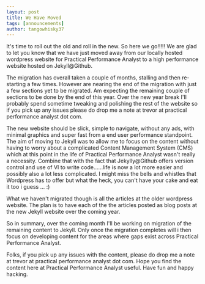 ```yaml
---
layout: post
title: We Have Moved 
tags: [announcements]
author: tangowhisky37
---
```


It's time to roll out the old and roll in the new. So here we go!!!!! We are glad to let you know that we have just moved away from our locally hosted wordpress website for Practical Performance Analyst to a high performance website hosted on Jekyll@Github. 

The migration has overall taken a couple of months, stalling and then re-starting a few times. However are nearing the end of the migration with just a few sections yet to be migrated. Am expecting the remaining couple of sections to be done by the end of this year. Over the new year break I'll probably spend sometime tweaking and polishing the rest of the website so if you pick up any issues please do drop me a note at trevor at practical performance analyst dot com. 

The new website should be slick, simple to navigate, without any ads, with minimal graphics and super fast from a end user performance standpoint. The aim of moving to Jekyll was to allow me to focus on the content without having to worry about a complicated Content Management System (CMS) which at this point in the life of Practical Performance Analyst wasn't really a necessity. Combine that with the fact that Jekylly@Github offers version control and use of VI to write code......life is now a lot more easier and possibly also a lot less complicated. I might miss the bells and whistles that Wordpress has to offer but what the heck, you can't have your cake and eat it too i guess ... :)

What we haven't migrated though is all the articles at the older wordpress website. The plan is to have each of the the articles posted as blog posts at the new Jekyll website over the coming year.

So in summary, over the coming month I'll be working on migration of the remaining content to Jekyll. Only once the migration completes will i then focus on developing content for the areas where gaps exist across Practical Performance Analyst. 

Folks, if you pick up any issues with the content, please do drop me a note at trevor at practical performance analyst dot com. Hope you find the content here at Practical Performance Analyst useful. Have fun and happy hacking.
